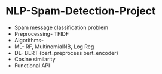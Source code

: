 # NLP-Spam-Detection-Project

- Spam message classification problem
- Preprocessing- TFIDF
- Algorithms- 
- ML- RF, MultinomialNB, Log Reg
- DL- BERT (bert_preprocess bert_encoder)
- Cosine similarity
- Functional API
